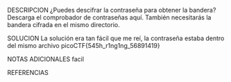
DESCRIPCION
 ¿Puedes descifrar la contraseña para obtener la bandera?
Descarga el comprobador de contraseñas aquí. También necesitarás la bandera cifrada en el mismo directorio.

SOLUCION
La solución era tan fácil que me reí, la contraseña estaba dentro del mismo archivo
picoCTF{545h_r1ng1ng_56891419}

NOTAS ADICIONALES
facil

REFERENCIAS